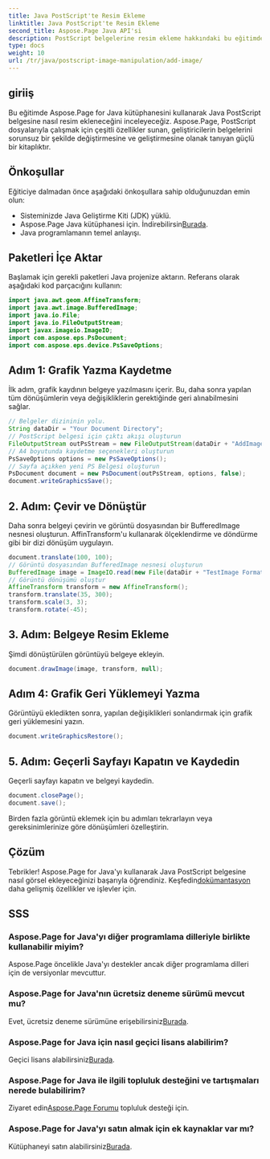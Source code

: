 ```yaml
---
title: Java PostScript'te Resim Ekleme
linktitle: Java PostScript'te Resim Ekleme
second_title: Aspose.Page Java API'si
description: PostScript belgelerine resim ekleme hakkındaki bu eğitimde Aspose.Page Java'nın kusursuz entegrasyonunu keşfedin. Belge işleme yeteneklerinizi yükseltin.
type: docs
weight: 10
url: /tr/java/postscript-image-manipulation/add-image/
---
```

## giriiş
Bu eğitimde Aspose.Page for Java kütüphanesini kullanarak Java PostScript belgesine nasıl resim ekleneceğini inceleyeceğiz. Aspose.Page, PostScript dosyalarıyla çalışmak için çeşitli özellikler sunan, geliştiricilerin belgelerini sorunsuz bir şekilde değiştirmesine ve geliştirmesine olanak tanıyan güçlü bir kitaplıktır.
## Önkoşullar
Eğiticiye dalmadan önce aşağıdaki önkoşullara sahip olduğunuzdan emin olun:
- Sisteminizde Java Geliştirme Kiti (JDK) yüklü.
-  Aspose.Page Java kütüphanesi için. İndirebilirsin[Burada](https://releases.aspose.com/page/java/).
- Java programlamanın temel anlayışı.
## Paketleri İçe Aktar
Başlamak için gerekli paketleri Java projenize aktarın. Referans olarak aşağıdaki kod parçacığını kullanın:
```java
import java.awt.geom.AffineTransform;
import java.awt.image.BufferedImage;
import java.io.File;
import java.io.FileOutputStream;
import javax.imageio.ImageIO;
import com.aspose.eps.PsDocument;
import com.aspose.eps.device.PsSaveOptions;
```
## Adım 1: Grafik Yazma Kaydetme
İlk adım, grafik kaydının belgeye yazılmasını içerir. Bu, daha sonra yapılan tüm dönüşümlerin veya değişikliklerin gerektiğinde geri alınabilmesini sağlar.
```java
// Belgeler dizininin yolu.
String dataDir = "Your Document Directory";
// PostScript belgesi için çıktı akışı oluşturun
FileOutputStream outPsStream = new FileOutputStream(dataDir + "AddImage_outPS.ps");
// A4 boyutunda kaydetme seçenekleri oluşturun
PsSaveOptions options = new PsSaveOptions();
// Sayfa açıkken yeni PS Belgesi oluşturun
PsDocument document = new PsDocument(outPsStream, options, false);
document.writeGraphicsSave();
```
## 2. Adım: Çevir ve Dönüştür
Daha sonra belgeyi çevirin ve görüntü dosyasından bir BufferedImage nesnesi oluşturun. AffinTransform'u kullanarak ölçeklendirme ve döndürme gibi bir dizi dönüşüm uygulayın.
```java
document.translate(100, 100);
// Görüntü dosyasından BufferedImage nesnesi oluşturun
BufferedImage image = ImageIO.read(new File(dataDir + "TestImage Format24bppRgb.jpg"));
// Görüntü dönüşümü oluştur
AffineTransform transform = new AffineTransform();
transform.translate(35, 300);
transform.scale(3, 3);
transform.rotate(-45);
```
## 3. Adım: Belgeye Resim Ekleme
Şimdi dönüştürülen görüntüyü belgeye ekleyin.
```java
document.drawImage(image, transform, null);
```
## Adım 4: Grafik Geri Yüklemeyi Yazma
Görüntüyü ekledikten sonra, yapılan değişiklikleri sonlandırmak için grafik geri yüklemesini yazın.
```java
document.writeGraphicsRestore();
```
## 5. Adım: Geçerli Sayfayı Kapatın ve Kaydedin
Geçerli sayfayı kapatın ve belgeyi kaydedin.
```java
document.closePage();
document.save();
```
Birden fazla görüntü eklemek için bu adımları tekrarlayın veya gereksinimlerinize göre dönüşümleri özelleştirin.
## Çözüm
 Tebrikler! Aspose.Page for Java'yı kullanarak Java PostScript belgesine nasıl görsel ekleyeceğinizi başarıyla öğrendiniz. Keşfedin[dokümantasyon](https://reference.aspose.com/page/java/) daha gelişmiş özellikler ve işlevler için.
## SSS
### Aspose.Page for Java'yı diğer programlama dilleriyle birlikte kullanabilir miyim?
Aspose.Page öncelikle Java'yı destekler ancak diğer programlama dilleri için de versiyonlar mevcuttur.
### Aspose.Page for Java'nın ücretsiz deneme sürümü mevcut mu?
 Evet, ücretsiz deneme sürümüne erişebilirsiniz[Burada](https://releases.aspose.com/).
### Aspose.Page for Java için nasıl geçici lisans alabilirim?
 Geçici lisans alabilirsiniz[Burada](https://purchase.aspose.com/temporary-license/).
### Aspose.Page for Java ile ilgili topluluk desteğini ve tartışmaları nerede bulabilirim?
 Ziyaret edin[Aspose.Page Forumu](https://forum.aspose.com/c/page/39) topluluk desteği için.
### Aspose.Page for Java'yı satın almak için ek kaynaklar var mı?
 Kütüphaneyi satın alabilirsiniz[Burada](https://purchase.aspose.com/buy).